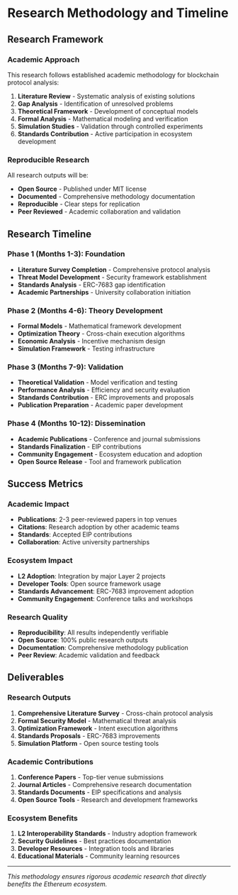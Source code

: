 # Research Methodology and Timeline

## Research Framework

### Academic Approach
This research follows established academic methodology for blockchain protocol analysis:

1. **Literature Review** - Systematic analysis of existing solutions
2. **Gap Analysis** - Identification of unresolved problems  
3. **Theoretical Framework** - Development of conceptual models
4. **Formal Analysis** - Mathematical modeling and verification
5. **Simulation Studies** - Validation through controlled experiments
6. **Standards Contribution** - Active participation in ecosystem development

### Reproducible Research
All research outputs will be:
- **Open Source** - Published under MIT license
- **Documented** - Comprehensive methodology documentation
- **Reproducible** - Clear steps for replication
- **Peer Reviewed** - Academic collaboration and validation

## Research Timeline

### Phase 1 (Months 1-3): Foundation
- **Literature Survey Completion** - Comprehensive protocol analysis
- **Threat Model Development** - Security framework establishment  
- **Standards Analysis** - ERC-7683 gap identification
- **Academic Partnerships** - University collaboration initiation

### Phase 2 (Months 4-6): Theory Development
- **Formal Models** - Mathematical framework development
- **Optimization Theory** - Cross-chain execution algorithms
- **Economic Analysis** - Incentive mechanism design
- **Simulation Framework** - Testing infrastructure

### Phase 3 (Months 7-9): Validation
- **Theoretical Validation** - Model verification and testing
- **Performance Analysis** - Efficiency and security evaluation
- **Standards Contribution** - ERC improvements and proposals
- **Publication Preparation** - Academic paper development

### Phase 4 (Months 10-12): Dissemination
- **Academic Publications** - Conference and journal submissions
- **Standards Finalization** - EIP contributions
- **Community Engagement** - Ecosystem education and adoption
- **Open Source Release** - Tool and framework publication

## Success Metrics

### Academic Impact
- **Publications**: 2-3 peer-reviewed papers in top venues
- **Citations**: Research adoption by other academic teams
- **Standards**: Accepted EIP contributions
- **Collaboration**: Active university partnerships

### Ecosystem Impact
- **L2 Adoption**: Integration by major Layer 2 projects
- **Developer Tools**: Open source framework usage
- **Standards Advancement**: ERC-7683 improvement adoption
- **Community Engagement**: Conference talks and workshops

### Research Quality
- **Reproducibility**: All results independently verifiable
- **Open Source**: 100% public research outputs
- **Documentation**: Comprehensive methodology publication
- **Peer Review**: Academic validation and feedback

## Deliverables

### Research Outputs
1. **Comprehensive Literature Survey** - Cross-chain protocol analysis
2. **Formal Security Model** - Mathematical threat analysis  
3. **Optimization Framework** - Intent execution algorithms
4. **Standards Proposals** - ERC-7683 improvements
5. **Simulation Platform** - Open source testing tools

### Academic Contributions
1. **Conference Papers** - Top-tier venue submissions
2. **Journal Articles** - Comprehensive research documentation
3. **Standards Documents** - EIP specifications and analysis
4. **Open Source Tools** - Research and development frameworks

### Ecosystem Benefits
1. **L2 Interoperability Standards** - Industry adoption framework
2. **Security Guidelines** - Best practices documentation
3. **Developer Resources** - Integration tools and libraries
4. **Educational Materials** - Community learning resources

---

*This methodology ensures rigorous academic research that directly benefits the Ethereum ecosystem.*
